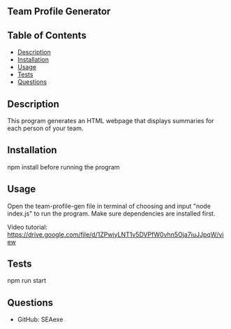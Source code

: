 ## Team Profile Generator


## Table of Contents
- [Description](#description)
- [Installation](#installation)
- [Usage](#usage)
- [Tests](#tests)
- [Questions](#questions)
## Description
This program generates an HTML webpage that displays summaries for each person of your team.

## Installation
npm install before running the program

## Usage
Open the team-profile-gen file in terminal of choosing and input "node index.js" to run the program. Make sure dependencies are installed first.

Video tutorial: https://drive.google.com/file/d/1ZPwjyLNT1v5DVPfW0vhn5Oja7iuJJpqW/view

## Tests
npm run start
## Questions
- GitHub: SEAexe

